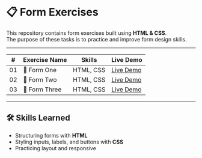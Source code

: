 # 📋 Form Exercises

This repository contains form exercises built using **HTML & CSS**.  
The purpose of these tasks is to practice and improve form design skills.  

---

| #   | Exercise Name   | Skills     | Live Demo |
| --- | --------------- | ---------- | --------- |
| 01  | 📝 Form One     | HTML, CSS  | [Live Demo](https://mohamedsalam5a.github.io/Form/Form-One/) |
| 02  | 🔐 Form Two     | HTML, CSS  | [Live Demo](https://mohamedsalam5a.github.io/Form/Form-Two/) |
| 03  | 📧 Form Three   | HTML, CSS  | [Live Demo](https://mohamedsalam5a.github.io/Form/Form-Three/) |


----

## 🛠️ Skills Learned
- Structuring forms with **HTML**
- Styling inputs, labels, and buttons with **CSS**
- Practicing layout and responsive


